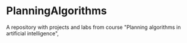 # PlanningAlgorithms
A repository with projects and labs from course "Planning algorithms in artificial intelligence",
